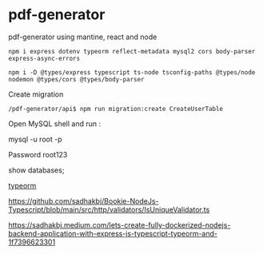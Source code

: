 # pdf-generator

pdf-generator using mantine, react and node

```console
npm i express dotenv typeorm reflect-metadata mysql2 cors body-parser express-async-errors

```

```console
npm i -D @types/express typescript ts-node tsconfig-paths @types/node nodemon @types/cors @types/body-parser
```

Create migration

```console
/pdf-generator/api$ npm run migration:create CreateUserTable
```

Open MySQL shell and run :

mysql -u root -p

Password root123

show databases;

[typeorm](https://typeorm.io/)

https://github.com/sadhakbj/Bookie-NodeJs-Typescript/blob/main/src/http/validators/IsUniqueValidator.ts

https://sadhakbj.medium.com/lets-create-fully-dockerized-nodejs-backend-application-with-express-js-typescript-typeorm-and-1f7396623301
